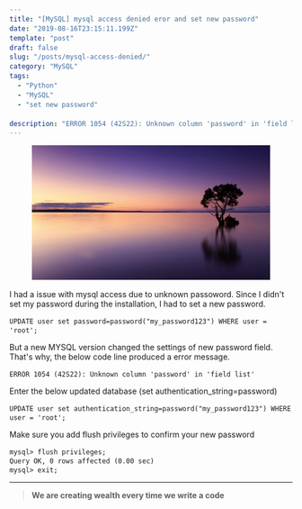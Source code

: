 ```yaml
---
title: "[MySQL] mysql access denied eror and set new password"
date: "2019-08-16T23:15:11.199Z"
template: "post"
draft: false
slug: "/posts/mysql-access-denied/"
category: "MySQL"
tags:
  - "Python"
  - "MySQL"
  - "set new password"

description: "ERROR 1054 (42S22): Unknown column 'password' in 'field list'"
---
```


<figure>
    <img src="/media/nature-photo3.jpeg" alt="unsplash-film">
    <!-- <figcaption>Splendid</figcaption> -->
</figure>

I had a issue with mysql access due to unknown passoword. Since I didn't set my password during the installation, I had to set a new password.

```
UPDATE user set password=password("my_password123") WHERE user = 'root';
```

But a new MYSQL version changed the settings of new password field. That's why, the below code line produced a error message.

```
ERROR 1054 (42S22): Unknown column 'password' in 'field list'
```

Enter the below updated database (set authentication_string=password)

```
UPDATE user set authentication_string=password("my_password123") WHERE user = 'root';
```

Make sure you add flush privileges to confirm your new password

```
mysql> flush privileges;
Query OK, 0 rows affected (0.00 sec)
mysql> exit;
```

---

> **We are creating wealth every time we write a code**
